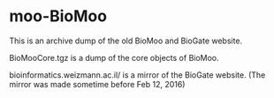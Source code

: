 # moo-BioMoo

This is an archive dump of the old BioMoo and BioGate website.

BioMooCore.tgz is a dump of the core objects of BioMoo.

bioinformatics.weizmann.ac.il/ is a mirror of the BioGate
website. (The mirror was made sometime before Feb 12, 2016)
